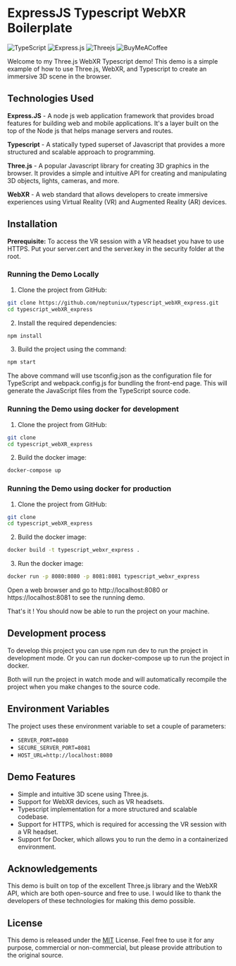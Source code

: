 # ExpressJS Typescript WebXR Boilerplate

  ![TypeScript](https://img.shields.io/badge/typescript-%23007ACC.svg?style=for-the-badge&logo=typescript&logoColor=white)
  ![Express.js](https://img.shields.io/badge/express.js-%23404d59.svg?style=for-the-badge&logo=express&logoColor=%2361DAFB)
  ![Threejs](https://img.shields.io/badge/threejs-black?style=for-the-badge&logo=three.js&logoColor=white)
  ![BuyMeACoffee](https://img.shields.io/badge/Buy%20Me%20a%20Coffee-ffdd00?style=for-the-badge&logo=buy-me-a-coffee&logoColor=black)
 	
Welcome to my Three.js WebXR Typescript demo! This demo is a simple example of how to use Three.js, WebXR, and Typescript to create an immersive 3D scene in the browser.
## Technologies Used

**Express.JS** - A node js web application framework that provides broad features for building web and mobile applications. It's a layer built on the top of the Node js that helps manage servers and routes.

**Typescript** - A statically typed superset of Javascript that provides a more structured and scalable approach to programming.

**Three.js** - A popular Javascript library for creating 3D graphics in the browser. It provides a simple and intuitive API for creating and manipulating 3D objects, lights, cameras, and more.

**WebXR** - A web standard that allows developers to create immersive experiences using Virtual Reality (VR) and Augmented Reality (AR) devices.

## Installation
**Prerequisite:** To access the VR session with a VR headset you have to use HTTPS. Put your server.cert and the server.key in the security folder at the root.

### Running the Demo Locally

1. Clone the project from GitHub:

```bash
git clone https://github.com/neptuniux/typescript_webXR_express.git
cd typescript_webXR_express
```

2. Install the required dependencies:

```bash
npm install
```

3. Build the project using the command:

```bash
npm start
```

The above command will use tsconfig.json as the configuration file for TypeScript and webpack.config.js for bundling the front-end page. This will generate the JavaScript files from the TypeScript source code.

### Running the Demo using docker for development

1. Clone the project from GitHub:

```bash
git clone
cd typescript_webXR_express
```

2. Build the docker image:

```bash
docker-compose up
```

### Running the Demo using docker for production

1. Clone the project from GitHub:

```bash
git clone
cd typescript_webXR_express
```

2. Build the docker image:

```bash
docker build -t typescript_webxr_express .
```

3. Run the docker image:

```bash
docker run -p 8080:8080 -p 8081:8081 typescript_webxr_express
```

Open a web browser and go to http://localhost:8080 or https://localhost:8081 to see the running demo.

That's it ! You should now be able to run the project on your machine.

## Development process
To develop this project you can use npm run dev to run the project in development mode.
Or you can run docker-compose up to run the project in docker.

Both will run the project in watch mode and will automatically recompile the project when you make changes to the source code.

## Environment Variables

The project uses these environment variable to set a couple of parameters:

- `SERVER_PORT=8080`
- `SECURE_SERVER_PORT=8081`
- `HOST_URL=http://localhost:8080`

## Demo Features

- Simple and intuitive 3D scene using Three.js.
- Support for WebXR devices, such as VR headsets.
- Typescript implementation for a more structured and scalable codebase.
- Support for HTTPS, which is required for accessing the VR session with a VR headset.
- Support for Docker, which allows you to run the demo in a containerized environment.

## Acknowledgements

This demo is built on top of the excellent Three.js library and the WebXR API, which are both open-source and free to use. I would like to thank the developers of these technologies for making this demo possible.
## License

This demo is released under the [MIT](https://choosealicense.com/licenses/mit/)
 License. Feel free to use it for any purpose, commercial or non-commercial, but please provide attribution to the original source.
